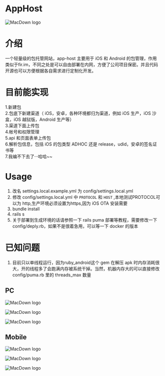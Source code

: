 # AppHost
![MacDown logo](public/favicon.ico)


# 介绍
一个轻量级的包托管网站，app-host 主要用于 iOS 和 Android 的包管理，作用类似于fir.im，不同之处是可以自由部署在内网，方便了公司项目保密。并且代码开源也可以方便根据各自需求进行定制化开发。

# 目前能实现
1.新建包<br>
2.包底下新建渠道（ iOS，安卓，各种环境都归为渠道，例如 iOS 生产，iOS 沙盒，iOS 越狱版，Android 生产等）<br>
3.渠道下面上传包<br>
4.帐号和权限管理<br>
5.api 和页面表单上传包<br>
6.解析包信息，包括 iOS 的包类型 ADHOC 还是 release，udid，安卓的签名证书等<br>
7.我编不下去了···哈哈~~<br>

# Usage
1. 改名 settings.local.example.yml 为 config/settings.local.yml
2. 修改 config/settings.local.yml 中 `PROTOCOL` 和 `HOST` ,本地测试PROTOCOL可以为 http,生产环境必须设置为https,因为 iOS OTA 安装需要
3. bundle install
4. rails s
5. 关于部署到生成环境的话请参照一下 rails puma 部署等教程，需要修改一下 config/deply.rb，如果不是很着急用，可以等一下 docker 的版本

# 已知问题
1. 目前只以单线程运行，因为ruby_android这个 gem 在解压 apk 时内存消耗很大，开的线程多了会跑满内存被系统干掉。当然，机器内存大的可以直接修改 config/puma.rb 里的 threads_max 数量

## PC
![MacDown logo](screenshots/index.png)

![MacDown logo](screenshots/plat.png)

![MacDown logo](screenshots/pkg.png)

## Mobile
![MacDown logo](screenshots/index_mobile.png)

![MacDown logo](screenshots/plat_mobile.png)

![MacDown logo](screenshots/pkg_mobile.png)


 
